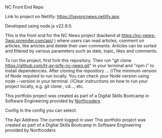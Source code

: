 NC Front End Repo

Link to project on Netlify: https://haypncnews.netlify.app

Developed using node.js v22.9.0.

This is the front end for the NC News project (backend at https://nc-news-3wsj.onrender.com/api/
) where users can read articles, comment on articles, like articles and delete their own comments. Articles can be sorted and filtered by various parameters such as date, topic, likes and comments.

To run the project, first fork this repository. Then run "git clone https://github.com/H-ay-p/fe-nc-news.git" in your terminal and "npm i" to install dependencies. After cloning the repository ...
//The minimum version of Node required to run locally. You can check your Node version using node --version in your terminal.
//Clear instructions on how to run your project locally, e.g. git clone <repo-url>, cd..., etc.

This portfolio project was created as part of a Digital Skills Bootcamp in Software Engineering provided by [Northcoders](https://northcoders.com/)



Config
In the config you can select:

The Api Address
The current logged in user
This portfolio project was created as part of a Digital Skills Bootcamp in Software Engineering provided by Northcoders
